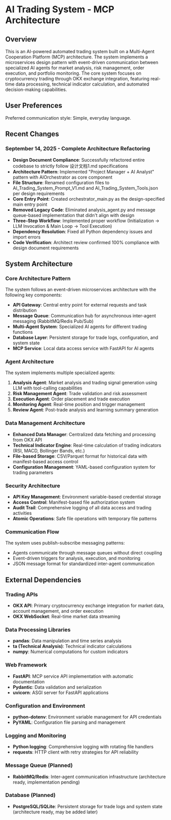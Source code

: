 # AI Trading System - MCP Architecture

## Overview

This is an AI-powered automated trading system built on a Multi-Agent Cooperation Platform (MCP) architecture. The system implements a microservices design pattern with event-driven communication between specialized AI agents for market analysis, risk management, order execution, and portfolio monitoring. The core system focuses on cryptocurrency trading through OKX exchange integration, featuring real-time data processing, technical indicator calculation, and automated decision-making capabilities.

## User Preferences

Preferred communication style: Simple, everyday language.

## Recent Changes

### September 14, 2025 - Complete Architecture Refactoring
- **Design Document Compliance**: Successfully refactored entire codebase to strictly follow 设计文档1.md specifications
- **Architecture Pattern**: Implemented "Project Manager + AI Analyst" pattern with AIOrchestrator as core component
- **File Structure**: Renamed configuration files to AI_Trading_System_Prompt_V1.md and AI_Trading_System_Tools.json per design requirements
- **Core Entry Point**: Created orchestrator_main.py as the design-specified main entry point
- **Removed Legacy Code**: Eliminated analysis_agent.py and message queue-based implementation that didn't align with design
- **Three-Step Workflow**: Implemented proper workflow (Initialization → LLM Invocation & Main Loop → Tool Execution)
- **Dependency Resolution**: Fixed all Python dependency issues and import errors
- **Code Verification**: Architect review confirmed 100% compliance with design document requirements

## System Architecture

### Core Architecture Pattern
The system follows an event-driven microservices architecture with the following key components:

- **API Gateway**: Central entry point for external requests and task distribution
- **Message Queue**: Communication hub for asynchronous inter-agent messaging (RabbitMQ/Redis Pub/Sub)
- **Multi-Agent System**: Specialized AI agents for different trading functions
- **Database Layer**: Persistent storage for trade logs, configuration, and system state
- **MCP Service**: Local data access service with FastAPI for AI agents

### Agent Architecture
The system implements multiple specialized agents:

1. **Analysis Agent**: Market analysis and trading signal generation using LLM with tool-calling capabilities
2. **Risk Management Agent**: Trade validation and risk assessment
3. **Execution Agent**: Order placement and trade execution
4. **Monitoring Agent**: Real-time position and trigger management
5. **Review Agent**: Post-trade analysis and learning summary generation

### Data Management Architecture
- **Enhanced Data Manager**: Centralized data fetching and processing from OKX API
- **Technical Indicator Engine**: Real-time calculation of trading indicators (RSI, MACD, Bollinger Bands, etc.)
- **File-based Storage**: CSV/Parquet format for historical data with manifest-based access control
- **Configuration Management**: YAML-based configuration system for trading parameters

### Security Architecture
- **API Key Management**: Environment variable-based credential storage
- **Access Control**: Manifest-based file authorization system
- **Audit Trail**: Comprehensive logging of all data access and trading activities
- **Atomic Operations**: Safe file operations with temporary file patterns

### Communication Flow
The system uses publish-subscribe messaging patterns:
- Agents communicate through message queues without direct coupling
- Event-driven triggers for analysis, execution, and monitoring
- JSON message format for standardized inter-agent communication

## External Dependencies

### Trading APIs
- **OKX API**: Primary cryptocurrency exchange integration for market data, account management, and order execution
- **OKX WebSocket**: Real-time market data streaming

### Data Processing Libraries
- **pandas**: Data manipulation and time series analysis
- **ta (Technical Analysis)**: Technical indicator calculations
- **numpy**: Numerical computations for custom indicators

### Web Framework
- **FastAPI**: MCP service API implementation with automatic documentation
- **Pydantic**: Data validation and serialization
- **uvicorn**: ASGI server for FastAPI applications

### Configuration and Environment
- **python-dotenv**: Environment variable management for API credentials
- **PyYAML**: Configuration file parsing and management

### Logging and Monitoring
- **Python logging**: Comprehensive logging with rotating file handlers
- **requests**: HTTP client with retry strategies for API reliability

### Message Queue (Planned)
- **RabbitMQ/Redis**: Inter-agent communication infrastructure (architecture ready, implementation pending)

### Database (Planned)
- **PostgreSQL/SQLite**: Persistent storage for trade logs and system state (architecture ready, may be added later)